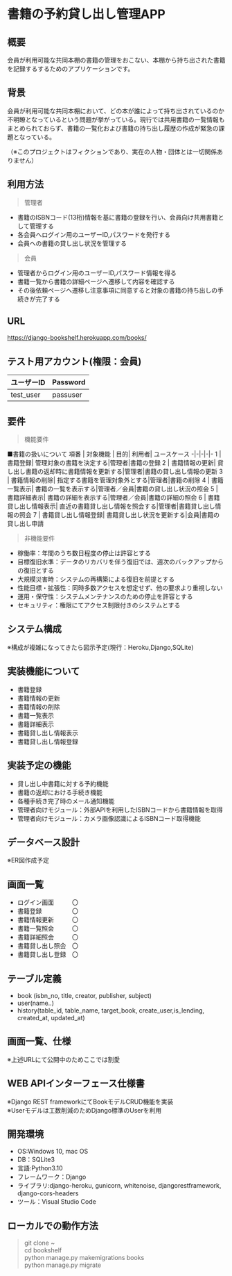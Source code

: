 # 書籍の予約貸し出し管理APP

## 概要
会員が利用可能な共同本棚の書籍の管理をおこない、本棚から持ち出された書籍を記録するするためのアプリケーションです。　　

## 背景
会員が利用可能な共同本棚において、どの本が誰によって持ち出されているのか不明瞭となっているという問題が挙がっている。現行では共用書籍の一覧情報もまとめられておらず、書籍の一覧化および書籍の持ち出し履歴の作成が緊急の課題となっている。

（※このプロジェクトはフィクションであり、実在の人物・団体とは一切関係ありません）


## 利用方法
> 管理者
  - 書籍のISBNコード(13桁)情報を基に書籍の登録を行い、会員向け共用書籍として管理する
  - 各会員へログイン用のユーザーID,パスワードを発行する
  - 会員への書籍の貸し出し状況を管理する  

> 会員
  - 管理者からログイン用のユーザーID,パスワード情報を得る
  - 書籍一覧から書籍の詳細ページへ遷移して内容を確認する
  - その後依頼ページへ遷移し注意事項に同意すると対象の書籍の持ち出しの手続きが完了する


## URL
<a href="https://django-bookshelf.herokuapp.com/books/" target="_blank">https://django-bookshelf.herokuapp.com/books/</a>


## テスト用アカウント(権限：会員)

ユーザーID | Password
-|-
test_user | passuser


## 要件
> 機能要件

■書籍の扱いについて
項番 | 対象機能 | 目的| 利用者| ユースケース
-|-|-|-|-
1 | 書籍登録| 管理対象の書籍を決定する|管理者|書籍の登録
2 | 書籍情報の更新| 貸し出し書籍の返却時に書籍情報を更新する|管理者|書籍の貸し出し情報の更新
3 | 書籍情報の削除| 指定する書籍を管理対象外とする|管理者|書籍の削除
4 | 書籍一覧表示| 書籍の一覧を表示する|管理者／会員|書籍の貸し出し状況の照会
5 | 書籍詳細表示| 書籍の詳細を表示する|管理者／会員|書籍の詳細の照会
6 | 書籍貸し出し情報表示| 直近の書籍貸し出し情報を照会する|管理者|書籍貸し出し情報の照会
7 | 書籍貸し出し情報登録| 書籍貸し出し状況を更新する|会員|書籍の貸し出し申請

> 非機能要件
- 稼働率：年間のうち数日程度の停止は許容とする
- 目標復旧水準：データのリカバリを伴う復旧では、週次のバックアップからの復旧とする
- 大規模災害時：システムの再構築による復旧を前提とする
- 性能目標・拡張性：同時多数アクセスを想定せず、他の要求より重視しない
- 運用・保守性：システムメンテナンスのための停止を許容とする
- セキュリティ：権限にてアクセス制限付きのシステムとする

## システム構成
※構成が複雑になってきたら図示予定(現行：Heroku,Django,SQLite)


## 実装機能について
- 書籍登録
- 書籍情報の更新
- 書籍情報の削除
- 書籍一覧表示
- 書籍詳細表示
- 書籍貸し出し情報表示
- 書籍貸し出し情報登録

## 実装予定の機能
- 貸し出し中書籍に対する予約機能 
- 書籍の返却における手続き機能
- 各種手続き完了時のメール通知機能
- 管理者向けモジュール：外部APIを利用したISBNコードから書籍情報を取得
- 管理者向けモジュール：カメラ画像認識によるISBNコード取得機能


## データベース設計
※ER図作成予定

## 画面一覧
- ログイン画面　　　〇
- 書籍登録　　　　　〇
- 書籍情報更新　　　〇
- 書籍一覧照会　　　〇
- 書籍詳細照会　　　〇
- 書籍貸し出し照会　〇
- 書籍貸し出し登録　〇


## テーブル定義
- book (isbn_no, title, creator, publisher, subject)
- user(name..)
- history(table_id, table_name, target_book, create_user,is_lending, created_at, updated_at)


## 画面一覧、仕様
※上述URLにて公開中のためここでは割愛


## WEB APIインターフェース仕様書
※Django REST frameworkにてBookモデルCRUD機能を実装  
※Userモデルは工数削減のためDjango標準のUserを利用


## 開発環境
- OS:Windows 10, mac OS
- DB：SQLite3
- 言語:Python3.10
- フレームワーク：Django
- ライブラリ:django-heroku, gunicorn, whitenoise, djangorestframework, django-cors-headers
- ツール：Visual Studio Code

## ローカルでの動作方法
>git clone ~  
>cd bookshelf  
>python manage.py makemigrations books  
>python manage.py migrate